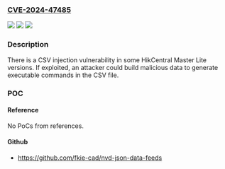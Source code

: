 ### [CVE-2024-47485](https://cve.mitre.org/cgi-bin/cvename.cgi?name=CVE-2024-47485)
![](https://img.shields.io/static/v1?label=Product&message=HikCentral%20Master%20Lite&color=blue)
![](https://img.shields.io/static/v1?label=Version&message=%3D%20Versions%20between%20V2.0.0%20and%20V2.2.1%20&color=brighgreen)
![](https://img.shields.io/static/v1?label=Vulnerability&message=n%2Fa&color=brighgreen)

### Description

There is a CSV injection vulnerability in some HikCentral Master Lite versions. If exploited, an attacker could build malicious data to generate executable commands in the CSV file.

### POC

#### Reference
No PoCs from references.

#### Github
- https://github.com/fkie-cad/nvd-json-data-feeds

